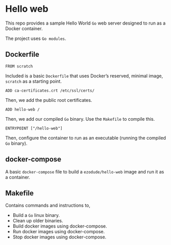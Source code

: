 # Hello web

This repo provides a sample Hello World `Go` web server designed to run as a Docker container.

The project uses `Go modules`.

## Dockerfile

`FROM scratch`

Included is a basic `Dockerfile` that uses Docker’s reserved, minimal image, `scratch` as a starting point.

`ADD ca-certificates.crt /etc/ssl/certs/`

Then, we add the public root certificates.

`ADD hello-web /`

Then, we add our compiled `Go` binary. Use the `Makefile` to compile this.

`ENTRYPOINT ["/hello-web"]`

Then, configure the container to run as an executable (running the compiled `Go` binary).

## docker-compose

A basic `docker-compose` file to build a `ezodude/hello-web` image and run it as a container.

## Makefile

Contains commands and instructions to,

- Build a `Go` linux binary.
- Clean up older binaries.
- Build docker images using docker-compose.
- Run docker images using docker-compose.
- Stop docker images using docker-compose.